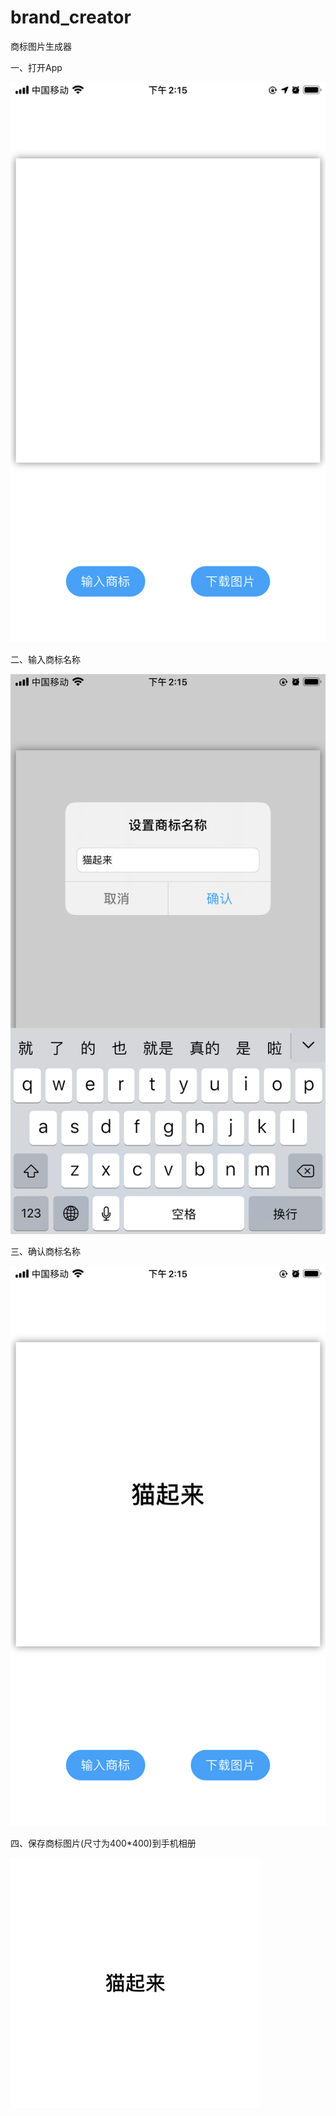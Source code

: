 # brand_creator
商标图片生成器

一、打开App

![Image](https://github.com/agan112/brand_creator/blob/master/brand1.png)

二、输入商标名称

![Image](https://github.com/agan112/brand_creator/blob/master/brand2.png)

三、确认商标名称

![Image](https://github.com/agan112/brand_creator/blob/master/brand3.png)

四、保存商标图片(尺寸为400*400)到手机相册

![Image](https://github.com/agan112/brand_creator/blob/master/brand4.jpeg)
